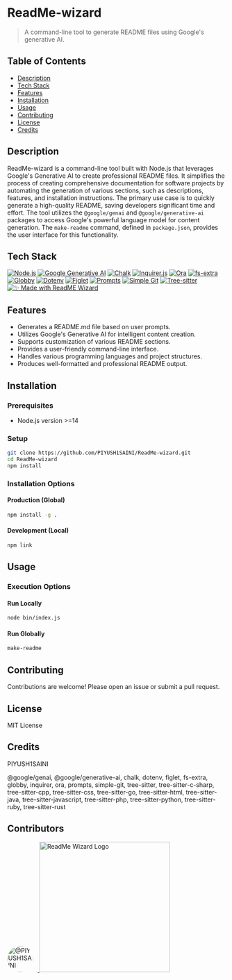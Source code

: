 # ReadMe-wizard

> A command-line tool to generate README files using Google's generative AI.

## Table of Contents

- [Description](#description)
- [Tech Stack](#tech-stack)
- [Features](#features)
- [Installation](#installation)
- [Usage](#usage)
- [Contributing](#contributing)
- [License](#license)
- [Credits](#credits)


## Description

ReadMe-wizard is a command-line tool built with Node.js that leverages Google's Generative AI to create professional README files.  It simplifies the process of creating comprehensive documentation for software projects by automating the generation of various sections, such as descriptions, features, and installation instructions. The primary use case is to quickly generate a high-quality README, saving developers significant time and effort.  The tool utilizes the `@google/genai` and `@google/generative-ai` packages to access Google's powerful language model for content generation.  The `make-readme` command, defined in `package.json`, provides the user interface for this functionality.


## Tech Stack

[![Node.js](https://img.shields.io/badge/Node.js-6DA55F?style=for-the-badge&logo=node.js&logoColor=white)](https://nodejs.org/)
[![Google Generative AI](https://img.shields.io/badge/Google%20Generative%20AI-4285F4?style=for-the-badge&logo=google-cloud&logoColor=white)](https://cloud.google.com/generative-ai)
[![Chalk](https://img.shields.io/badge/Chalk-D8E0E4?style=for-the-badge&logo=chalk&logoColor=black)](https://www.npmjs.com/package/chalk)
[![Inquirer.js](https://img.shields.io/badge/Inquirer.js-95A5A6?style=for-the-badge&logo=inquirer.js&logoColor=white)](https://www.npmjs.com/package/inquirer)
[![Ora](https://img.shields.io/badge/Ora-FEDD02?style=for-the-badge&logo=ora&logoColor=black)](https://www.npmjs.com/package/ora)
[![fs-extra](https://img.shields.io/badge/fs--extra-007bff?style=for-the-badge&logo=npm&logoColor=white)](https://www.npmjs.com/package/fs-extra)
[![Globby](https://img.shields.io/badge/Globby-3498DB?style=for-the-badge&logo=npm&logoColor=white)](https://www.npmjs.com/package/globby)
[![Dotenv](https://img.shields.io/badge/dotenv-49B8F2?style=for-the-badge&logo=dotenv&logoColor=white)](https://www.npmjs.com/package/dotenv)
[![Figlet](https://img.shields.io/badge/Figlet-2ECC71?style=for-the-badge&logo=figlet&logoColor=white)](https://www.npmjs.com/package/figlet)
[![Prompts](https://img.shields.io/badge/Prompts-9B59B6?style=for-the-badge&logo=npm&logoColor=white)](https://www.npmjs.com/package/prompts)
[![Simple Git](https://img.shields.io/badge/simple--git-E74C3C?style=for-the-badge&logo=github&logoColor=white)](https://www.npmjs.com/package/simple-git)
[![Tree-sitter](https://img.shields.io/badge/tree--sitter-2980B9?style=for-the-badge&logo=github&logoColor=white)](https://github.com/tree-sitter/tree-sitter)
[![✨ Made with ReadME Wizard](https://img.shields.io/badge/✨%20Made%20with-ReadME%20Wizard-blueviolet?style=for-the-badge&logo=markdown&logoColor=white)](https://github.com/PIYUSH1SAINI/ReadMe-wizard.git)


## Features

*   Generates a README.md file based on user prompts.
*   Utilizes Google's Generative AI for intelligent content creation.
*   Supports customization of various README sections.
*   Provides a user-friendly command-line interface.
*   Handles various programming languages and project structures.
*   Produces well-formatted and professional README output.


## Installation

### Prerequisites

*   Node.js version >=14

### Setup

```bash
git clone https://github.com/PIYUSH1SAINI/ReadMe-wizard.git
cd ReadMe-wizard
npm install
```

### Installation Options

#### Production (Global)

```bash
npm install -g .
```

#### Development (Local)

```bash
npm link
```

## Usage

### Execution Options

#### Run Locally

```bash
node bin/index.js
```

#### Run Globally

```bash
make-readme
```


## Contributing

Contributions are welcome! Please open an issue or submit a pull request.


## License

MIT License


## Credits

PIYUSH1SAINI

@google/genai, @google/generative-ai, chalk, dotenv, figlet, fs-extra, globby, inquirer, ora, prompts, simple-git, tree-sitter, tree-sitter-c-sharp, tree-sitter-cpp, tree-sitter-css, tree-sitter-go, tree-sitter-html, tree-sitter-java, tree-sitter-javascript, tree-sitter-php, tree-sitter-python, tree-sitter-ruby, tree-sitter-rust

## Contributors

<a href="https://github.com/PIYUSH1SAINI" target="_blank">
  <img src="https://github.com/PIYUSH1SAINI.png" width="60" height="60" style="border-radius: 50%; margin-right: 10px;" alt="@PIYUSH1SAINI" title="@PIYUSH1SAINI" />
</a>



<a href="https://github.com/PIYUSH1SAINI/ReadMe-wizard.git" target="_blank">
<img src="https://res.cloudinary.com/dy1znaiby/image/upload/v1753459910/ReadMe-wizard-logo_ouhi2h.png" alt="ReadMe Wizard Logo" width="300"/>
</a>
